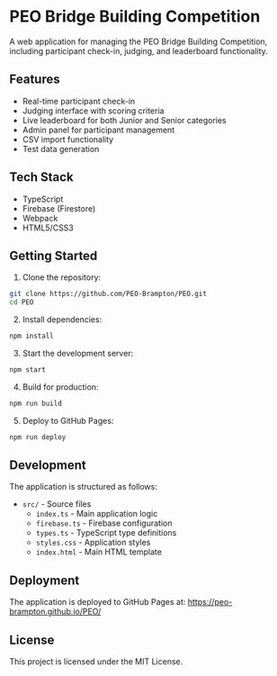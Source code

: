 # PEO Bridge Building Competition

A web application for managing the PEO Bridge Building Competition, including participant check-in, judging, and leaderboard functionality.

## Features

- Real-time participant check-in
- Judging interface with scoring criteria
- Live leaderboard for both Junior and Senior categories
- Admin panel for participant management
- CSV import functionality
- Test data generation

## Tech Stack

- TypeScript
- Firebase (Firestore)
- Webpack
- HTML5/CSS3

## Getting Started

1. Clone the repository:
```bash
git clone https://github.com/PEO-Brampton/PEO.git
cd PEO
```

2. Install dependencies:
```bash
npm install
```

3. Start the development server:
```bash
npm start
```

4. Build for production:
```bash
npm run build
```

5. Deploy to GitHub Pages:
```bash
npm run deploy
```

## Development

The application is structured as follows:

- `src/` - Source files
  - `index.ts` - Main application logic
  - `firebase.ts` - Firebase configuration
  - `types.ts` - TypeScript type definitions
  - `styles.css` - Application styles
  - `index.html` - Main HTML template

## Deployment

The application is deployed to GitHub Pages at:
https://peo-brampton.github.io/PEO/

## License

This project is licensed under the MIT License. 